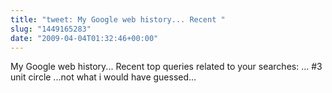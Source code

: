 ```yaml
---
title: "tweet: My Google web history... Recent "
slug: "1449165283"
date: "2009-04-04T01:32:46+00:00"
---
```

My Google web history... Recent top queries related to your searches: ... #3 unit circle   ...not what i would have guessed...
